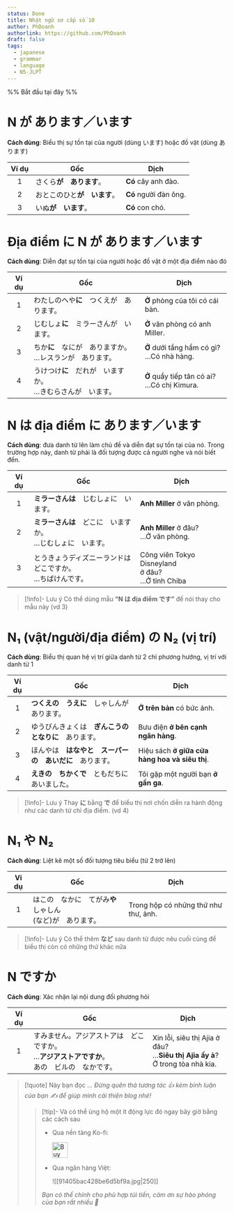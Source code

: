 ```yaml
---
status: Done
title: Nhật ngữ sơ cấp số 10
author: PhDoanh
authorlink: https://github.com/PhDoanh
draft: false
tags:
  - japanese
  - grammar
  - language
  - N5-JLPT
---
```

%% Bắt đầu tại đây %%
# N が あります／います
**Cách dùng**: Biểu thị sự tồn tại của người (dùng います) hoặc đồ vật (dùng あります)

| Ví dụ | Gốc              | Dịch                  |
| :---: | ---------------- | --------------------- |
|   1   | さくら**が　あります**。   | **Có** cây anh đào.   |
|   2   | おとこのひと**が　います**。 | **Có** người đàn ông. |
|   3   | いぬ**が　います**。     | **Có** con chó.       |

# Địa điểm に N が あります／います
**Cách dùng**: Diễn đạt sự tồn tại của người hoặc đồ vật ở một địa điểm nào đó

| Ví dụ | Gốc                                   | Dịch                                            |
| :---: | ------------------------------------- | ----------------------------------------------- |
|   1   | わたしのへや**に**　つくえが　あります。                | **Ở** phòng của tôi có cái bàn.                 |
|   2   | じむしょ**に**　ミラーさんが　います。                 | **Ở** văn phòng có anh Miller.                  |
|   3   | ちか**に**　なにが　ありますか。  <br>…レスランが　あります。  | **Ở** dưới tầng hầm có gì?  <br>…Có nhà hàng.   |
|   4   | うけつけ**に**　だれが　いますか。  <br>…きむらさんが　います。 | **Ở** quầy tiếp tân có ai?  <br>…Có chị Kimura. |

# N は địa điểm に あります／います
**Cách dùng**: đưa danh từ lên làm chủ đề và diễn đạt sự tồn tại của nó. Trong trường hợp này, danh từ phải là đối tượng được cả người nghe và nói biết đến.

| Ví dụ | Gốc                                                                   | Dịch                                                      |
|:-----:| --------------------------------------------------------------------- | --------------------------------------------------------- |
|   1   | **ミラーさんは**　じむしょに　います。                                | **Anh Miller** ở văn phòng.                               |
|   2   | **ミラーさんは**　どこに　いますか。  <br>…じむしょに　います。       | **Anh Miller** ở đâu?  <br>…Ở văn phòng.                  |
|   3   | とうきょうディズニーランドは　  <br>どこですか。  <br>…ちばけんです。 | Công viên Tokyo Disneyland  <br>ở đâu?  <br>…Ở tỉnh Chiba |

> [!info]- Lưu ý
> Có thể dùng mẫu **“N は địa điểm です”** để nói thay cho mẫu này (vd 3)

# N₁ (vật/người/địa điểm) の N₂ (vị trí)
**Cách dùng**: Biểu thị quan hệ vị trí giữa danh từ 2 chỉ phương hướng, vị trí với danh từ 1

| Ví dụ | Gốc                                                      | Dịch                                           |
|:-----:| -------------------------------------------------------- | ---------------------------------------------- |
|   1   | **つくえの　うえに**　しゃしんが　あります。             | **Ở trên bàn** có bức ảnh.                     |
|   2   | ゆうびんきょくは　**ぎんこうの　となりに**　あります。   | Bưu điện **ở bên cạnh ngân hàng**.             |
|   3   | ほんやは　**はなやと　スーパーの　あいだに**　あります。 | Hiệu sách **ở giữa cửa hàng hoa và siêu thị**. |
|   4   | **えきの　ちかくで**　ともだちに　あいました。           | Tôi gặp một người bạn **ở gần ga**.            |

> [!info]- Lưu ý
> Thay **に** bằng **で** để biểu thị nơi chốn diễn ra hành động như các danh từ chỉ địa điểm. (vd 4)

# N₁ や N₂
**Cách dùng**: Liệt kê một số đối tượng tiêu biểu (từ 2 trở lên)

| Vi dụ | Gốc                                                              | Dịch                                 |
|:-----:| ---------------------------------------------------------------- | ------------------------------------ |
|   1   | はこの　なかに　てがみ**や**　しゃしん  <br>(など)が　あります。 | Trong hộp có những thứ như thư, ảnh. |

> [!info]- Lưu ý
> Có thể thêm **など** sau danh từ được nêu cuối cùng để biểu thị còn có những thứ khác nữa

# N ですか
**Cách dùng**: Xác nhận lại nội dung đối phương hỏi

| Ví dụ | Gốc                                                         | Dịch                                                                                  |
| :---: | ----------------------------------------------------------- | ------------------------------------------------------------------------------------- |
|   1   | すみません。アジアストアは　どこですか。  <br>…**アジアストアですか**。  <br>あの　ビルの　なかです。 | Xin lỗi, siêu thị Ajia ở đâu?  <br>…**Siêu thị Ajia ấy à**?  <br>Ở trong tòa nhà kia. |

> [!quote] Này bạn đọc ...
> *Đừng quên thả tương tác 👍 kèm bình luận của bạn ✍️ để giúp mình cải thiện blog nhé!* 
> > [!tip]- Và có thể ủng hộ một ít động lực đó ngay bây giờ bằng các cách sau
> > - Qua nền tảng Ko-fi:
> > 
> >   <a href='https://ko-fi.com/M4M111S8CI' target='_blank'><img height='36' style='border:0px;height:36px;' src='https://storage.ko-fi.com/cdn/kofi3.png?v=3' border='0' alt='Buy Me a Coffee at ko-fi.com' /></a>
> > - Qua ngân hàng Việt:
> >   
> >   ![[91405bac428be6d5bf9a.jpg|250]]
> > 
> > *Bạn có thể chỉnh cho phù hợp túi tiền, cảm ơn sự hào phóng của bạn rất nhiều 🥰*